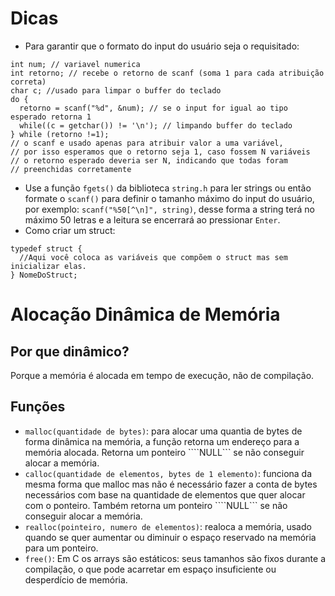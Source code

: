 # Dicas
* Para garantir que o formato do input do usuário seja o requisitado:
```
int num; // variavel numerica
int retorno; // recebe o retorno de scanf (soma 1 para cada atribuição correta)
char c; //usado para limpar o buffer do teclado
do {
  retorno = scanf("%d", &num); // se o input for igual ao tipo esperado retorna 1
  while((c = getchar()) != '\n'); // limpando buffer do teclado
} while (retorno !=1);
// o scanf e usado apenas para atribuir valor a uma variável,
// por isso esperamos que o retorno seja 1, caso fossem N variáveis
// o retorno esperado deveria ser N, indicando que todas foram
// preenchidas corretamente
```
* Use a função ```fgets()``` da biblioteca ```string.h``` para ler strings ou então formate o ```scanf()``` para definir o tamanho máximo do input do usuário, por exemplo: ```scanf("%50[^\n]", string)```, desse forma a string terá no máximo 50 letras e a leitura se encerrará ao pressionar ```Enter```.
* Como criar um struct:
```
typedef struct {
  //Aqui você coloca as variáveis que compõem o struct mas sem inicializar elas.
} NomeDoStruct;
```
# Alocação Dinâmica de Memória
## Por que dinâmico?
Porque a memória é alocada em tempo de execução, não de compilação.
## Funções
- ```malloc(quantidade de bytes)```: para alocar uma quantia de bytes de forma dinâmica na memória, a função retorna um endereço para a memória alocada. Retorna um ponteiro ````NULL``` se não conseguir alocar a memória.
- ```calloc(quantidade de elementos, bytes de 1 elemento)```: funciona da mesma forma que malloc mas não é necessário fazer a conta de bytes necessários com base na quantidade de elementos que quer alocar com o ponteiro. Também retorna um ponteiro ````NULL``` se não conseguir alocar a memória.
- ```realloc(pointeiro, numero de elementos)```: realoca a memória, usado quando se quer aumentar ou diminuir o espaço reservado na memória para um ponteiro.
- ```free()```:
Em C os arrays são estáticos: seus tamanhos são fixos durante a compilação, o que pode acarretar em espaço insuficiente ou desperdício de memória.
